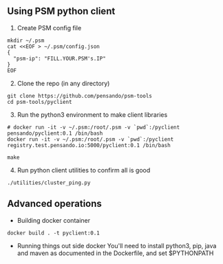 ## Using PSM python client
1. Create PSM config file
```
mkdir ~/.psm
cat <<EOF > ~/.psm/config.json
{
  "psm-ip": "FILL.YOUR.PSM's.IP"
}
EOF 
```

2. Clone the repo (in any directory)
```
git clone https://github.com/pensando/psm-tools
cd psm-tools/pyclient
```

3. Run the python3 environment to make client libraries
```
# docker run -it -v ~/.psm:/root/.psm -v `pwd`:/pyclient pensando/pyclient:0.1 /bin/bash
docker run -it -v ~/.psm:/root/.psm -v `pwd`:/pyclient registry.test.pensando.io:5000/pyclient:0.1 /bin/bash

make
```

4. Run python client utilities to confirm all is good
```
./utilities/cluster_ping.py
```

## Advanced operations
* Building docker container
```
docker build . -t pyclient:0.1
```

* Running things out side docker
You'll need to install python3, pip, java and maven as documented in the Dockerfile, and set $PYTHONPATH 

